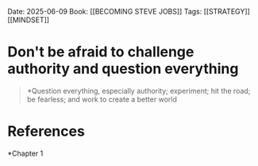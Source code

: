 Date: 2025-06-09
Book: [[BECOMING STEVE JOBS]]
Tags:  [[STRATEGY]] [[MINDSET]]

# Don't be afraid to challenge authority and question everything

> *Question everything, especially authority; experiment; hit the road; be fearless; and work to create a better world 

# References 
*Chapter 1 